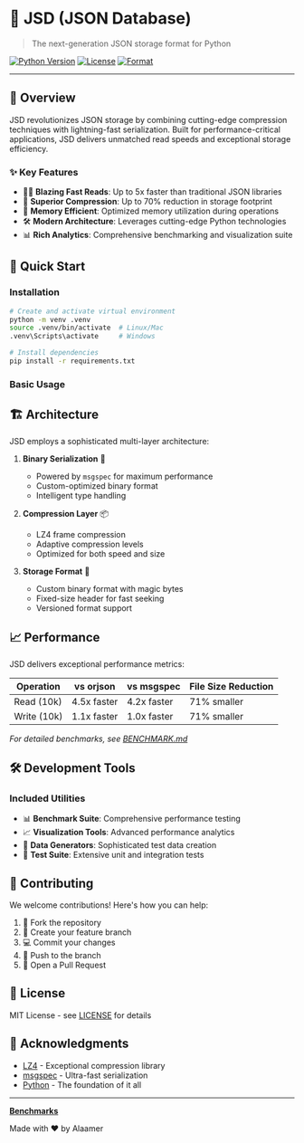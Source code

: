 # 🚀 JSD (JSON Database)
> The next-generation JSON storage format for Python

<div >

[![Python Version](https://img.shields.io/badge/python-3.8%2B-blue.svg)](https://www.python.org/downloads/)
[![License](https://img.shields.io/badge/license-MIT-green.svg)](LICENSE)
[![Format](https://img.shields.io/badge/format-JSD4-orange.svg)](BENCHMARK.md)

</div>

---

## 🌟 Overview

JSD revolutionizes JSON storage by combining cutting-edge compression techniques with lightning-fast serialization. Built for performance-critical applications, JSD delivers unmatched read speeds and exceptional storage efficiency.

### ✨ Key Features

- 🏃‍♂️ **Blazing Fast Reads**: Up to 5x faster than traditional JSON libraries
- 💾 **Superior Compression**: Up to 70% reduction in storage footprint
- 🧠 **Memory Efficient**: Optimized memory utilization during operations
- 🛠️ **Modern Architecture**: Leverages cutting-edge Python technologies
- 📊 **Rich Analytics**: Comprehensive benchmarking and visualization suite

## 🚀 Quick Start

### Installation

```bash
# Create and activate virtual environment
python -m venv .venv
source .venv/bin/activate  # Linux/Mac
.venv\Scripts\activate     # Windows

# Install dependencies
pip install -r requirements.txt
```

### Basic Usage

## 🏗️ Architecture

JSD employs a sophisticated multi-layer architecture:

1. **Binary Serialization** 🔄
   - Powered by `msgspec` for maximum performance
   - Custom-optimized binary format
   - Intelligent type handling

2. **Compression Layer** 📦
   - LZ4 frame compression
   - Adaptive compression levels
   - Optimized for both speed and size

3. **Storage Format** 💾
   - Custom binary format with magic bytes
   - Fixed-size header for fast seeking
   - Versioned format support

## 📈 Performance

JSD delivers exceptional performance metrics:

| Operation   | vs orjson   | vs msgspec  | File Size Reduction |
|-------------|-------------|-------------|---------------------|
| Read (10k)  | 4.5x faster | 4.2x faster | 71% smaller         |
| Write (10k) | 1.1x faster | 1.0x faster | 71% smaller         |

*For detailed benchmarks, see [BENCHMARK.md](BENCHMARK.md)*

## 🛠️ Development Tools

### Included Utilities

- 📊 **Benchmark Suite**: Comprehensive performance testing
- 📈 **Visualization Tools**: Advanced performance analytics
- 🔧 **Data Generators**: Sophisticated test data creation
- 🧪 **Test Suite**: Extensive unit and integration tests

## 🤝 Contributing

We welcome contributions! Here's how you can help:

1. 🍴 Fork the repository
2. 🌿 Create your feature branch
3. 💻 Commit your changes
4. 🚀 Push to the branch
5. 🎉 Open a Pull Request

## 📜 License

MIT License - see [LICENSE](LICENSE) for details

## 🙏 Acknowledgments

- [LZ4](https://github.com/lz4/lz4) - Exceptional compression library
- [msgspec](https://github.com/jcrist/msgspec) - Ultra-fast serialization
- [Python](https://python.org) - The foundation of it all

---

<div>

**[Benchmarks](BENCHMARK.md)**

Made with ❤️ by Alaamer

</div>
